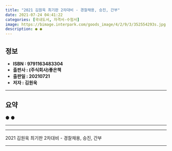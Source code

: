 ```yaml
---
title: "2021 김원욱 최기판 2차대비 - 경찰채용, 승진, 간부"
date: 2021-07-24 04:41:22
categories: [국내도서, 자격서-수험서]
image: https://bimage.interpark.com/goods_image/4/2/9/3/352554293s.jpg
description: ● ●
---
```


## **정보**

- **ISBN : 9791163483304**
- **출판사 : (주식회사)좋은책**
- **출판일 : 20210721**
- **저자 : 김원욱**

------



## **요약**

●  ●  

------



------


2021 김원욱 최기판 2차대비 - 경찰채용, 승진, 간부 

------



